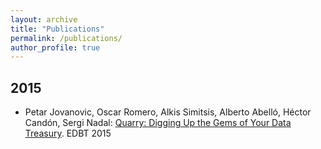 ```yaml
---
layout: archive
title: "Publications"
permalink: /publications/
author_profile: true
---
```


## 2015

+ Petar Jovanovic, Oscar Romero, Alkis Simitsis, Alberto Abelló, Héctor Candón, Sergi Nadal: <u><a href="">Quarry: Digging Up the Gems of Your Data Treasury</a></u>. EDBT 2015

<!--
{% if author.googlescholar %}
  You can also find my articles on <u><a href="{{author.googlescholar}}">my Google Scholar profile</a>.</u>
{% endif %}

{% include base_path %}

{% for post in site.publications reversed %}
  {% include archive-single.html %}
{% endfor %}
-->